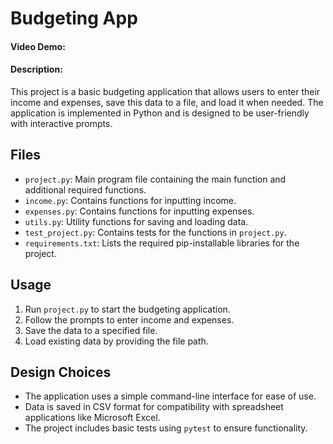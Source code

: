 # Budgeting App
#### Video Demo:  <URL HERE>
#### Description:
This project is a basic budgeting application that allows users to enter their income and expenses, save this data to a file, and load it when needed. The application is implemented in Python and is designed to be user-friendly with interactive prompts.

## Files
- `project.py`: Main program file containing the main function and additional required functions.
- `income.py`: Contains functions for inputting income.
- `expenses.py`: Contains functions for inputting expenses.
- `utils.py`: Utility functions for saving and loading data.
- `test_project.py`: Contains tests for the functions in `project.py`.
- `requirements.txt`: Lists the required pip-installable libraries for the project.

## Usage
1. Run `project.py` to start the budgeting application.
2. Follow the prompts to enter income and expenses.
3. Save the data to a specified file.
4. Load existing data by providing the file path.

## Design Choices
- The application uses a simple command-line interface for ease of use.
- Data is saved in CSV format for compatibility with spreadsheet applications like Microsoft Excel.
- The project includes basic tests using `pytest` to ensure functionality.
